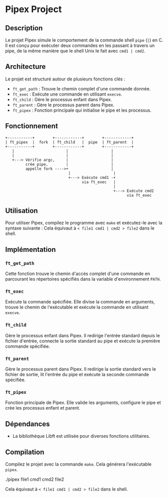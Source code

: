 # Pipex Project

## Description
Le projet Pipex simule le comportement de la commande shell `pipe` (`|`) en C. Il est conçu pour exécuter deux commandes en les passant à travers un pipe, de la même manière que le shell Unix le fait avec `cmd1 | cmd2`.

## Architecture
Le projet est structuré autour de plusieurs fonctions clés :

- `ft_get_path` : Trouve le chemin complet d'une commande donnée.
- `ft_exec` : Exécute une commande en utilisant `execve`.
- `ft_child` : Gère le processus enfant dans Pipex.
- `ft_parent` : Gère le processus parent dans Pipex.
- `ft_pipex` : Fonction principale qui initialise le pipe et les processus.

## Fonctionnement
```
+-----------+        +------------+        +------------+
| ft_pipex  |  fork  | ft_child   |  pipe  | ft_parent  |
+-----------+        +------------+        +------------+
   |                       |                   |
   |                       |                   |
   +---> Vérifie argc,     |                   |
         crée pipe,        |                   |
         appelle fork ---->+                   |
                            |                   |
                            +---> Exécute cmd1 -+
                                  via ft_exec   |
                                                |
                                                +---> Exécute cmd2
                                                      via ft_exec
```

## Utilisation
Pour utiliser Pipex, compilez le programme avec `make` et exécutez-le avec la syntaxe suivante :
Cela équivaut à `< file1 cmd1 | cmd2 > file2` dans le shell.

## Implémentation

### `ft_get_path`
Cette fonction trouve le chemin d'accès complet d'une commande en parcourant les répertoires spécifiés dans la variable d'environnement `PATH`.

### `ft_exec`
Exécute la commande spécifiée. Elle divise la commande en arguments, trouve le chemin de l'exécutable et exécute la commande en utilisant `execve`.

### `ft_child`
Gère le processus enfant dans Pipex. Il redirige l'entrée standard depuis le fichier d'entrée, connecte la sortie standard au pipe et exécute la première commande spécifiée.

### `ft_parent`
Gère le processus parent dans Pipex. Il redirige la sortie standard vers le fichier de sortie, lit l'entrée du pipe et exécute la seconde commande spécifiée.

### `ft_pipex`
Fonction principale de Pipex. Elle valide les arguments, configure le pipe et crée les processus enfant et parent.

## Dépendances
- La bibliothèque Libft est utilisée pour diverses fonctions utilitaires.

## Compilation
Compilez le projet avec la commande `make`. Cela générera l'exécutable `pipex`.

./pipex file1 cmd1 cmd2 file2


Cela équivaut à `< file1 cmd1 | cmd2 > file2` dans le shell.
